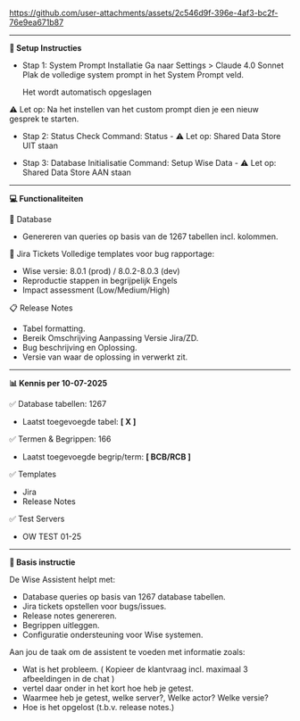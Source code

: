 
https://github.com/user-attachments/assets/2c546d9f-396e-4af3-bc2f-76e9ea671b87

-------------------------------------------------------------------
**🚀 Setup Instructies**

- Stap 1: System Prompt Installatie
  Ga naar Settings > Claude 4.0 Sonnet
  Plak de volledige system prompt in het System Prompt veld.
  
  Het wordt automatisch opgeslagen
  
⚠️ Let op: Na het instellen van het custom prompt dien je een nieuw gesprek te starten.


- Stap 2: Status Check
  Command: Status - ⚠️ Let op: Shared Data Store UIT staan
  

- Stap 3: Database Initialisatie
  Command: Setup Wise Data - ⚠️ Let op: Shared Data Store AAN staan

-------------------------------------------------------------------
**💻 Functionaliteiten**

📝 Database
 - Genereren van queries op basis van de 1267 tabellen incl. kolommen.
   
🎫 Jira Tickets
Volledige templates voor bug rapportage:

 - Wise versie: 8.0.1 (prod) / 8.0.2-8.0.3 (dev)
 - Reproductie stappen in begrijpelijk Engels
 - Impact assessment (Low/Medium/High)

📋 Release Notes
 - Tabel formatting.
 - Bereik	Omschrijving Aanpassing Versie Jira/ZD.
 - Bug beschrijving en Oplossing.
 - Versie van waar de oplossing in verwerkt zit.

-------------------------------------------------------------------
**📊 Kennis per 10-07-2025**

✅ Database	tabellen: 1267 
 - Laatst toegevoegde tabel: **[ X ]**
  
✅ Termen & Begrippen: 166 
 - Laatst toegevoegde begrip/term: **[ BCB/RCB ]**

✅ Templates
 - Jira
 - Release Notes

✅ Test Servers
 -  OW TEST 01-25

-------------------------------------------------------------------
**🎯 Basis instructie**

De Wise Assistent helpt met:

- Database queries op basis van 1267 database tabellen.
- Jira tickets opstellen voor bugs/issues.
- Release notes genereren.
- Begrippen uitleggen.
- Configuratie ondersteuning voor Wise systemen.

Aan jou de taak om de assistent te voeden met informatie zoals:

 - Wat is het probleem. ( Kopieer de klantvraag incl. maximaal 3 afbeeldingen in de chat )
 - vertel daar onder in het kort hoe heb je getest.
 - Waarmee heb je getest, welke server?, Welke actor? Welke versie?
 - Hoe is het opgelost (t.b.v. release notes.)
